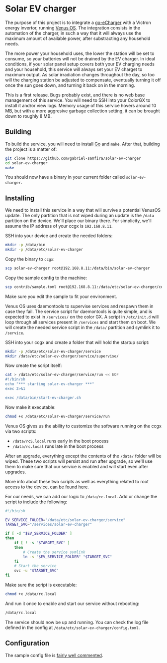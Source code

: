 # Solar EV charger

The purpose of this project is to integrate a [go-eCharger](https://github.com/goecharger/go-eCharger-API-v2/blob/main/introduction-en.md) with a Victron energy invertor, running [Venus OS](https://github.com/victronenergy/venus). The integration consists in the automation of the charger, in such a way that it will always use the maximum amount of available power, after substracting any household needs.

The more power your household uses, the lower the station will be set to consume, so your batteries will not be drained by the EV charger. In ideal conditions, if your solar panel setup covers both your EV charging needs and your household, this service will always set your EV charget to maximum output. As solar irradiation changes throughout the day, so too will the charging station be adjusted to compensate, eventually turning it off once the sun goes down, and turning it back on in the morning.

This is a first release. Bugs probably exist, and there is no web base management of this service. You will need to SSH into your ColorGX to install it and/or view logs. Memory usage of this service hovers around 10 MB, but with a more aggresive garbage collection setting, it can be brought down to roughly 8 MB. 

## Building

To build the service, you will need to install [Go](https://go.dev/) and ```make```. After that, building the project is a matter of:

```bash
git clone https://github.com/gabriel-samfira/solar-ev-charger
cd solar-ev-charger
make
```

You should now have a binary in your current folder called ```solar-ev-charger```.

## Installing

We need to install this service in a way that will survive a potential VenusOS update. The only partition that is not wiped during an update is the ```/data``` partition on the device. We'll place our binary there. For simplicity, we'll assume the IP address of your ccgx is ```192.168.8.11```.

SSH into your device and create the needed folders:

```bash
mkdir -p /data/bin
mkdir -p /data/etc/solar-ev-charger
```

Copy the binary to ```ccgx```:

```bash
scp solar-ev-charger root@192.168.8.11:/data/bin/solar-ev-charger
```

Copy the sample config to the machine:

```bash
scp contrib/sample.toml root@192.168.8.11:/data/etc/solar-ev-charger/config.toml
```

Make sure you edit the sample to fit your environment.

Venus OS uses daemontools to supervise services and respawn them in case they fail. The service script for daemontools is quite simple, and is expected to exist in ```/services/``` on the color GX. A script in ```/etc/init.d``` will loop through all services present in ```/services``` and start them on boot. We will create the needed service script in the ```/data/``` partition and symlink it to ```/service```.

SSH into your ccgx and create a folder that will hold the startup script:

```bash
mkdir -p /data/etc/solar-ev-charger/service
mkdir /data/etc/solar-ev-charger/service/supervise/
```

Now create the script itself:

```bash
cat > /data/etc/solar-ev-charger/service/run << EOF
#!/bin/sh
echo "*** starting solar-ev-charger ***"
exec 2>&1

exec /data/bin/start-ev-charger.sh
```

Now make it executable:

```bash
chmod +x /data/etc/solar-ev-charger/service/run
```

Venus OS gives us the ability to customize the software running on the ccgx via two scripts:

  * ```/data/rcS.local``` runs early in the boot process
  * ```/data/rc.local``` runs late in the boot process

After an upgrade, everything except the contents of the ```/data/``` folder will be wiped. These two scripts will persist and run after upgrade, so we'll use them to make sure that our service is enabled and will start even after upgrades.

More info about these two scripts as well as everything related to root access to the device, [can be found here](https://www.victronenergy.com/live/ccgx:root_access).

For our needs, we can add our logic to ```/data/rc.local```. Add or change the script to include the following:

```bash
#!/bin/sh

EV_SERVICE_FOLDER="/data/etc/solar-ev-charger/service"
TARGET_SVC="/services/solar-ev-charger"

if [ -d "$EV_SERVICE_FOLDER" ]
then
    if [ ! -s "$TARGET_SVC" ]
    then
        # Create the service symlink
        ln -s "$EV_SERVICE_FOLDER" "$TARGET_SVC"
    fi
    # Start the service
    svc -u "$TARGET_SVC"
fi
```
Make sure the script is executable:

```bash
chmod +x /data/rc.local
```

And run it once to enable and start our service without rebooting:

```bash
/data/rc.local
```

The service should now be up and running. You can check the log file defined in the config at ```/data/etc/solar-ev-charger/config.toml```.

## Configuration

The sample config file is [fairly well commented](/contrib/sample.toml).